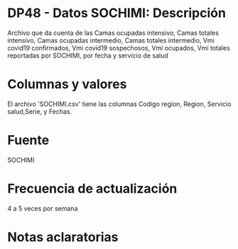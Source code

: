 # DP48 - Datos SOCHIMI: Descripción
Archivo que da cuenta de las Camas ocupadas intensivo, Camas totales intensivo, Camas ocupadas 
intermedio, Camas totales intermedio, Vmi covid19 confirmados, Vmi covid19 sospechosos, 
Vmi ocupados, Vmi totales reportadas por SOCHIMI, por fecha y servicio de salud

# Columnas y valores
El archivo 'SOCHIMI.csv' tiene las columnas Codigo region, Region, Servicio salud,Serie, y Fechas. 

# Fuente
SOCHIMI

# Frecuencia de actualización

4 a 5 veces por semana

# Notas aclaratorias
